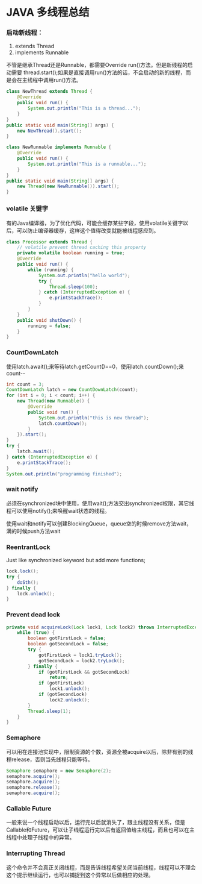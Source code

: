 # JAVA 多线程总结

### 启动新线程：

1. extends Thread
2. implements Runnable

不管是继承Thread还是Runnable，都需要Override run()方法。但是新线程的启动需要 thread.start();如果是直接调用run()方法的话，不会启动的新的线程，而是会在主线程中调用run()方法。

```Java
class NewThread extends Thread {
	@Override
	public void run() {
		System.out.println("This is a thread...");
	}
}
public static void main(String[] args) {
	new NewThread().start();
}
```

```java
class NewRunnable implements Runnable {
	@Override
	public void run() {
		System.out.println("This is a runnable...");
	}
}
public static void main(String[] args) {
	new Thread(new NewRunnable()).start();
}
```

### volatile 关键字

有的Java编译器，为了优化代码，可能会缓存某些字段，使用volatile关键字以后，可以防止编译器缓存，这样这个值得改变就能被线程感应到。

```java
class Processor extends Thread {
	// volatile prevent thread caching this property
	private volatile boolean running = true;
	@Override
	public void run() {
		while (running) {
			System.out.println("hello world");
			try {
				Thread.sleep(100);
			} catch (InterruptedException e) {
				e.printStackTrace();
			}
		}
	}
	public void shutDown() {
		running = false;
	}
}
```

### CountDownLatch

使用latch.await();来等待latch.getCount()==0，使用latch.countDown();来count--

```java
int count = 3;
CountDownLatch latch = new CountDownLatch(count);
for (int i = 0; i < count; i++) {
	new Thread(new Runnable() {
		@Override
		public void run() {
			System.out.println("this is new thread");
			latch.countDown();
		}
	}).start();
}
try {
	latch.await();
} catch (InterruptedException e) {
	e.printStackTrace();
}
System.out.println("programming finished");
```

### wait notify

必须在synchronized块中使用，使用wait();方法交出synchronized权限，其它线程可以使用notify();来唤醒wait状态的线程。

使用wait和notify可以创建BlockingQueue，queue空的时候remove方法wait，满的时候push方法wait

### ReentrantLock

Just like synchronized keyword but add more functions;

```java
lock.lock();
try {
	doSth();
} finally {
	lock.unlock();
}
```

### Prevent dead lock

```java
private void acquireLock(Lock lock1, Lock lock2) throws InterruptedException {
	while (true) {
		boolean gotFirstLock = false;
		boolean gotSecondLock = false;
		try {
			gotFirstLock = lock1.tryLock();
			gotSecondLock = lock2.tryLock();
		} finally {
			if (gotFirstLock && gotSecondLock) 
				return;
			if (gotFirstLock) 
				lock1.unlock();
			if (gotSecondLock) 
				lock2.unlock();
		}
		Thread.sleep(1);
	}
}
``` 


### Semaphore

可以用在连接池实现中，限制资源的个数，资源全被acquire以后，除非有别的线程release，否则当先线程只能等待。

```java
Semaphore semaphore = new Semaphore(2);
semaphore.acquire();
semaphore.acquire();
semaphore.release();
semaphore.acquire();	
```

### Callable Future

一般来说一个线程启动以后，运行完以后就消失了，跟主线程没有关系，但是Callable和Future，可以让子线程运行完以后有返回值给主线程，而且也可以在主线程中处理子线程中的异常。

### Interrupting Thread

这个命令并不会真正关闭线程，而是告诉线程希望关闭当前线程，线程可以不理会这个提示继续运行，也可以捕捉到这个异常以后做相应的处理。